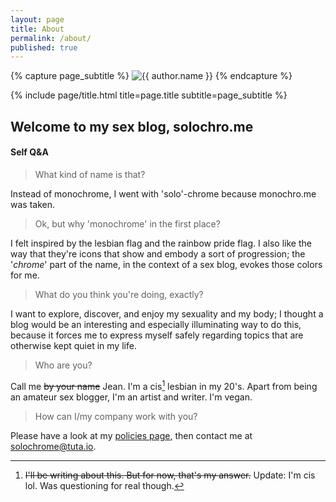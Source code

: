 ```yaml
---
layout: page
title: About
permalink: /about/
published: true
---
```


<div class="page" markdown="1">

{% capture page_subtitle %}
<img
    class="me"
    alt="{{ author.name }}"
    src="{{ site.author.photo | relative_url }}"
    srcset="{{ site.author.photo2x | relative_url }} 2x"
/>
{% endcapture %}

{% include page/title.html title=page.title subtitle=page_subtitle %}

## Welcome to my sex blog, **solochro.me**

#### Self Q&A

> What kind of name is that?

Instead of monochrome, I went with 'solo'-chrome because monochro.me was taken.

> Ok, but why 'monochrome' in the first place?

I felt inspired by the lesbian flag and the rainbow pride flag. I also like the way that they're icons that show and embody a sort of progression; the '*chrome*' part of the name, in the context of a sex blog, evokes those colors for me.
    
> What do you think you're doing, exactly?

I want to explore, discover, and enjoy my sexuality and my body; I thought a blog would be an interesting and especially illuminating way to do this, because it forces me to express myself safely regarding topics that are otherwise kept quiet in my life.

> Who are you?

Call me ~~by your name~~ Jean. I'm a cis[^1] lesbian in my 20's. Apart from being an amateur sex blogger, I'm an artist and writer. I'm vegan.

> How can I/my company work with you?

Please have a look at my [policies page](/policies), then contact me at [solochrome@tuta.io](mailto:solochrome@tuta.io).

[^1]:
	~~I'll be writing about this. But for now, that's my answer.~~ Update: I'm cis lol. Was questioning for real though.


</div>
